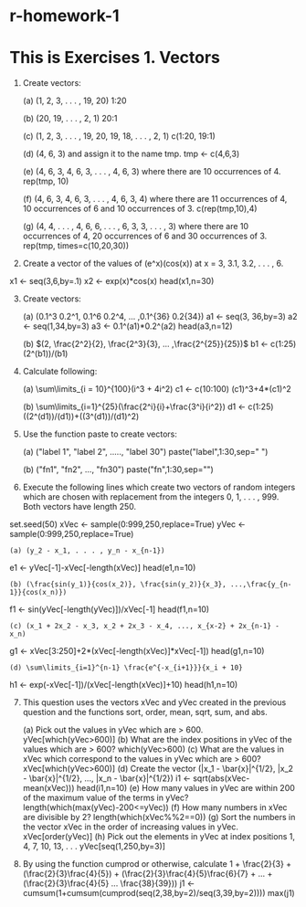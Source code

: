 # r-homework-1
# This is Exercises 1. Vectors

1) Create vectors:

    (a) (1, 2, 3, . . . , 19, 20)
1:20

    (b) (20, 19, . . . , 2, 1)
20:1

    (c) (1, 2, 3, . . . , 19, 20, 19, 18, . . . , 2, 1)
c(1:20, 19:1)

    (d) (4, 6, 3) and assign it to the name tmp.
tmp <- c(4,6,3)

    (e) (4, 6, 3, 4, 6, 3, . . . , 4, 6, 3) where there are 10 occurrences of 4.
rep(tmp, 10)

    (f) (4, 6, 3, 4, 6, 3, . . . , 4, 6, 3, 4) where there are 11 occurrences of 4, 10 occurrences of 6 and 10 occurrences of 3.
c(rep(tmp,10),4)

    (g) (4, 4, . . . , 4, 6, 6, . . . , 6, 3, 3, . . . , 3) where there are 10 occurrences of 4, 20 occurrences of 6 and 30 occurrences of 3.
   rep(tmp, times=c(10,20,30))

2) Create a vector of the values of (e^x)(cos(x)) at x = 3, 3.1, 3.2, . . . , 6.

x1 <- seq(3,6,by=.1)
x2 <- exp(x)*cos(x)
head(x1,n=30)

3) Create vectors:

    (a) (0.1^3 0.2^1, 0.1^6 0.2^4, ... ,0.1^{36} 0.2{34})
a1 <- seq(3, 36,by=3)
a2 <- seq(1,34,by=3)
a3 <- 0.1^(a1)*0.2^(a2)
head(a3,n=12)

    (b) $(2, \frac{2^2}{2}, \frac{2^3}{3}, ... ,\frac{2^{25}}{25})$
b1 <- c(1:25)
(2^(b1))/(b1)

4) Calculate following:

    (a) \sum\limits_{i = 10}^{100}(i^3 + 4i^2)
c1 <- c(10:100)
(c1)^3+4*(c1)^2

    (b) \sum\limits_{i=1}^{25}(\frac{2^i}{i}+\frac{3^i}{i^2})
d1 <- c(1:25)
((2^(d1))/(d1))+((3^(d1))/(d1)^2)

5) Use the function paste to create vectors:

    (a) ("label 1", "label 2", ....., "label 30")
paste("label",1:30,sep=" ")

    (b) ("fn1", "fn2", ..., "fn30")
paste("fn",1:30,sep="")

6) Execute the following lines which create two vectors of random integers which are chosen with replacement from the integers 0, 1, . . . , 999. Both vectors have length 250.

set.seed(50)
xVec <- sample(0:999,250,replace=True)
yVec <- sample(0:999,250,replace=True)

    (a) (y_2 - x_1, . . . , y_n - x_{n-1})
e1 <- yVec[-1]-xVec[-length(xVec)]
head(e1,n=10)

    (b) (\frac{sin(y_1)}{cos(x_2)}, \frac{sin(y_2)}{x_3}, ...,\frac{y_{n-1}}{cos(x_n)})
f1 <- sin(yVec[-length(yVec)])/xVec[-1]
head(f1,n=10)

    (c) (x_1 + 2x_2 - x_3, x_2 + 2x_3 - x_4, ..., x_{x-2} + 2x_{n-1} - x_n)
g1 <- xVec[3:250]+2*(xVec[-length(xVec)]*xVec[-1])
head(g1,n=10)

    (d) \sum\limits_{i=1}^{n-1} \frac{e^{-x_{i+1}}}{x_i + 10}
h1 <- exp(-xVec[-1])/(xVec[-length(xVec)]+10)
head(h1,n=10)

7) This question uses the vectors xVec and yVec created in the previous question and the functions sort,
order, mean, sqrt, sum, and abs.

    (a) Pick out the values in yVec which are > 600.
yVec[which(yVec>600)]
    (b) What are the index positions in yVec of the values which are > 600?
which(yVec>600)
    (c) What are the values in xVec which correspond to the values in yVec which are > 600?
xVec[which(yVec>600)]
    (d) Create the vector (|x_1 - \bar{x}|^{1/2}, |x_2 - \bar{x}|^{1/2}, ..., |x_n - \bar{x}|^{1/2})
i1 <- sqrt(abs(xVec-mean(xVec)))
head(i1,n=10)
    (e) How many values in yVec are within 200 of the maximum value of the terms in yVec?
length(which(max(yVec)-200<=yVec))
    (f) How many numbers in xVec are divisible by 2?
length(which(xVec%%2==0))
    (g) Sort the numbers in the vector xVec in the order of increasing values in yVec.
xVec[order(yVec)]
    (h) Pick out the elements in yVec at index positions 1, 4, 7, 10, 13, . . .
yVec[seq(1,250,by=3)]

8) By using the function cumprod or otherwise, calculate 1 + \frac{2}{3} + (\frac{2}{3}\frac{4}{5}) + (\frac{2}{3}\frac{4}{5}\frac{6}{7} + ... + (\frac{2}{3}\frac{4}{5} ... \frac{38}{39}))
j1 <- cumsum(1+cumsum(cumprod(seq(2,38,by=2)/seq(3,39,by=2))))
max(j1)